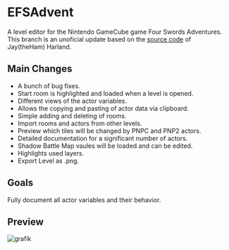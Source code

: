 # EFSAdvent
A level editor for the Nintendo GameCube game Four Swords Adventures.
This branch is an unoficial update based on the [source code](https://bitbucket.org/jaytheham/efsadvent/src/main/) of Jay(theHam) Harland.

## Main Changes
- A bunch of bug fixes.
- Start room is highlighted and loaded when a level is opened.
- Different views of the actor variables.
- Allows the copying and pasting of actor data via clipboard.
- Simple adding and deleting of rooms.
- Import rooms and actors from other levels.
- Preview which tiles will be changed by PNPC and PNP2 actors.
- Detailed documentation for a significant number of actors.
- Shadow Battle Map vaules will be loaded and can be edited.
- Highlights used layers.
- Export Level as .png.

## Goals
Fully document all actor variables and their behavior.

## Preview
![grafik](https://github.com/user-attachments/assets/b8545f2f-d7f2-4e26-95db-4a959b618be9)
